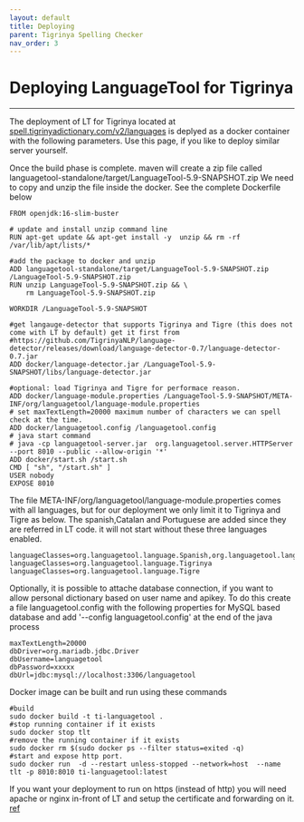 ```yaml
---
layout: default
title: Deploying
parent: Tigrinya Spelling Checker
nav_order: 3
---
```

# Deploying LanguageTool for Tigrinya
---
The deployment of LT for Tigrinya located at [spell.tigrinyadictionary.com/v2/languages](https://spell.tigrinyadictionary.com) is 
deplyed as a docker container with the following parameters. Use this page, 
if you like to deploy similar server yourself. 

Once the build phase is complete. maven will create a zip file called languagetool-standalone/target/LanguageTool-5.9-SNAPSHOT.zip
We need to copy and unzip the file inside the docker. See the complete Dockerfile below

```
FROM openjdk:16-slim-buster

# update and install unzip command line
RUN apt-get update && apt-get install -y  unzip && rm -rf /var/lib/apt/lists/*

#add the package to docker and unzip
ADD languagetool-standalone/target/LanguageTool-5.9-SNAPSHOT.zip /LanguageTool-5.9-SNAPSHOT.zip
RUN unzip LanguageTool-5.9-SNAPSHOT.zip && \
    rm LanguageTool-5.9-SNAPSHOT.zip

WORKDIR /LanguageTool-5.9-SNAPSHOT

#get langauge-detector that supports Tigrinya and Tigre (this does not come with LT by default) get it first from
#https://github.com/TigrinyaNLP/language-detector/releases/download/language-detector-0.7/language-detector-0.7.jar
ADD docker/language-detector.jar /LanguageTool-5.9-SNAPSHOT/libs/language-detector.jar

#optional: load Tigrinya and Tigre for performace reason.
ADD docker/language-module.properties /LanguageTool-5.9-SNAPSHOT/META-INF/org/languagetool/language-module.properties
# set maxTextLength=20000 maximum number of characters we can spell check at the time.
ADD docker/languagetool.config /languagetool.config
# java start command
# java -cp languagetool-server.jar  org.languagetool.server.HTTPServer --port 8010 --public --allow-origin '*'
ADD docker/start.sh /start.sh
CMD [ "sh", "/start.sh" ]
USER nobody
EXPOSE 8010
```

The file META-INF/org/languagetool/language-module.properties comes with all languages, but for our deployment we only
limit it to Tigrinya and Tigre as below. The spanish,Catalan and Portuguese are added since they are referred in LT code.
it will not start without these three languages enabled.


```
languageClasses=org.languagetool.language.Spanish,org.languagetool.language.Catalan,org.languagetool.language.Portuguese
languageClasses=org.languagetool.language.Tigrinya
languageClasses=org.languagetool.language.Tigre

```
Optionally, it is possible to attache database connection, if you want to allow personal dictionary based on user name and apikey. To do this create a file languagetool.config with the following properties for MySQL based database and add  '--config languagetool.config' at the end of the java process

```
maxTextLength=20000
dbDriver=org.mariadb.jdbc.Driver
dbUsername=languagetool
dbPassword=xxxxx
dbUrl=jdbc:mysql://localhost:3306/languagetool

```


Docker image can be built and run using these commands

```
#build
sudo docker build -t ti-languagetool .
#stop running container if it exists
sudo docker stop tlt
#remove the running container if it exists
sudo docker rm $(sudo docker ps --filter status=exited -q)
#start and expose http port. 
sudo docker run  -d --restart unless-stopped --network=host  --name tlt -p 8010:8010 ti-languagetool:latest

```

If you want your deployment to run on https (instead of http) you will need apache or nginx in-front of LT and setup 
the certificate and forwarding on it. [ref](https://linuxize.com/post/redirect-http-to-https-in-apache/)
